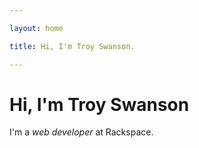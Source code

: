 ```yaml
---

layout: home

title: Hi, I'm Troy Swanson.

---
```


# Hi, I'm Troy Swanson

I'm a *web developer* at Rackspace.

